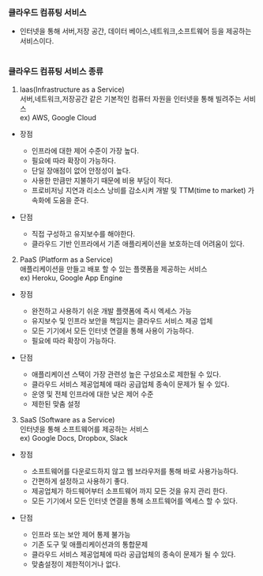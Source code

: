 ### 클라우드 컴퓨팅 서비스
- 인터넷을 통해 서버,저장 공간, 데이터 베이스,네트워크,소프트웨어 등을 제공하는 서비스이다.
#
### 클라우드 컴퓨팅 서비스 종류
1. laas(Infrastructure as a Service)  
 서버,네트워크,저장공간 같은 기본적인 컴퓨터 자원을 인터넷을 통해 빌려주는 서비스  
ex) AWS, Google Cloud
- 장점
  - 인프라에 대한 제어 수준이 가장 높다.  
  - 필요에 따라 확장이 가능하다.  
  - 단일 장애점이 없어 안정성이 높다.  
  - 사용한 만큼만 지불하기 때문에 비용 부담이 적다.  
  - 프로비저닝 지연과 리소스 낭비를 감소시켜 개발 및 TTM(time to market) 가속화에 도움을 준다.  

- 단점  
  - 직접 구성하고 유지보수를 해야한다.  
  - 클라우드 기반 인프라에서 기존 애플리케이션을 보호하는데 어려움이 있다.  

2. PaaS (Platform as a Service)  
   애플리케이션을 만들고 배포 할 수 있는 플랫폼을 제공하는 서비스  
ex) Heroku, Google App Engine
- 장점
  - 완전하고 사용하기 쉬운 개발 플랫폼에 즉시 엑세스 가능  
  - 유지보수 및 인프라 보안을 책임지는 클라우드 서비스 제공 업체  
  - 모든 기기에서 모든 인터넷 연결을 통해 사용이 가능하다.  
  - 필요에 따라 확장이 가능하다.  

- 단점  
  - 애플리케이션 스택이 가장 관련성 높은 구성요소로 제한될 수 있다.  
  - 클라우드 서비스 제공업체에 때라 공급업체 종속이 문제가 될 수 있다.  
  - 운영 및 전체 인프라에 대한 낮은 제어 수준  
  - 제한된 맞춤 설정  

3. SaaS (Software as a Service)  
   인터넷을 통해 소프트웨어를 제공하는 서비스   
ex) Google Docs, Dropbox, Slack
- 장점  
  - 소프트웨어를 다운로드하지 않고 웹 브라우저를 통해 바로 사용가능하다.  
  - 간편하게 설정하고 사용하기 좋다.  
  - 제공업체가 하드웨어부터 소프트웨어 까지 모든 것을 유지 관리 한다.  
  - 모든 기기에서 모든 인터넷 연결을 통해 소프트웨어를 엑세스 할 수 있다.  

- 단점  
  - 인프라 또는 보안 제어 통제 불가능  
  - 기존 도구 및 애플리케이션과의 통합문제  
  - 클라우드 서비스 제공업체에 따라 공급업체의 종속이 문제가 될 수 있다.  
  - 맞춤설정이 제한적이거나 없다.  
 

